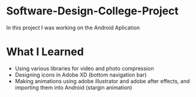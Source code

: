 # Software-Design-College-Project

In this project I was working on the Android Aplication

# What I Learned

* Using various libraries for video and photo compression
* Designing icons in Adobe XD (bottom navigation bar)
* Making animations using adobe illustrator and adobe after effects, and importing them into Android (stargin animation)
